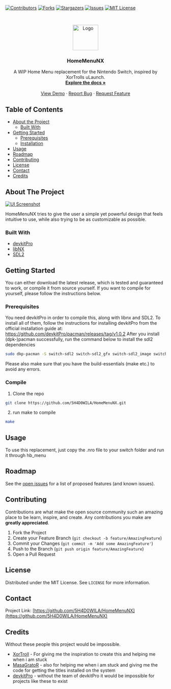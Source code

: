 <!--
*** Thanks for checking out this README Template. If you have a suggestion that would
*** make this better, please fork the repo and create a pull request or simply open
*** an issue with the tag "enhancement".
*** Thanks again! Now go create something AMAZING! :D
***
***
***
*** To avoid retyping too much info. Do a search and replace for the following:
*** github_username, repo_name, twitter_handle, email
-->





<!-- PROJECT SHIELDS -->
<!--
*** I'm using markdown "reference style" links for readability.
*** Reference links are enclosed in brackets [ ] instead of parentheses ( ).
*** See the bottom of this document for the declaration of the reference variables
*** for contributors-url, forks-url, etc. This is an optional, concise syntax you may use.
*** https://www.markdownguide.org/basic-syntax/#reference-style-links
-->
[![Contributors][contributors-shield]][contributors-url]
[![Forks][forks-shield]][forks-url]
[![Stargazers][stars-shield]][stars-url]
[![Issues][issues-shield]][issues-url]
[![MIT License][license-shield]][license-url]



<!-- PROJECT LOGO -->
<br />
<p align="center">
  <a href="https://github.com/5H4D0WILA/HomeMenuNX">
    <img src="images/logo.png" alt="Logo" width="80" height="80">
  </a>

  <h3 align="center">HomeMenuNX</h3>

  <p align="center">
    A WIP Home Menu replacement for the Nintendo Switch, inspired by XorTrolls uLaunch.
    <br />
    <a href="https://github.com/5H4D0WILA/HomeMenuNX"><strong>Explore the docs »</strong></a>
    <br />
    <br />
    <a href="https://github.com/5H4D0WILA/HomeMenuNX">View Demo</a>
    ·
    <a href="https://github.com/5H4D0WILA/HomeMenuNX/issues">Report Bug</a>
    ·
    <a href="https://github.com/5H4D0WILA/HomeMenuNX/issues">Request Feature</a>
  </p>
</p>



<!-- TABLE OF CONTENTS -->
## Table of Contents

* [About the Project](#about-the-project)
  * [Built With](#built-with)
* [Getting Started](#getting-started)
  * [Prerequisites](#prerequisites)
  * [Installation](#installation)
* [Usage](#usage)
* [Roadmap](#roadmap)
* [Contributing](#contributing)
* [License](#license)
* [Contact](#contact)
* [Credits](#credits)



<!-- ABOUT THE PROJECT -->
## About The Project

[![UI Screenshot](https://iili.io/2ZmNSe.md.jpg)](https://freeimage.host/i/2ZmNSe)

HomeMenuNX tries to give the user a simple yet powerful design that feels intuitive to use, while also trying to be as customizable as possible.



### Built With

* [devkitPro]()
* [libNX]()
* [SDL2]()



<!-- GETTING STARTED -->
## Getting Started

You can either download the latest release, which is tested and guaranteed to work, or compile it from source yourself.
If you want to compile for yourself, please follow the instructions below.

### Prerequisites

You need devkitPro in order to compile this, along with libnx and SDL2.
To install all of them, follow the instructions for installing devkitPro from the official installation guide at: https://github.com/devkitPro/pacman/releases/tag/v1.0.2
After you install (dpk-)pacman successfully, run the command below to install the sdl2 dependencies
```sh
sudo dkp-pacman -S switch-sdl2 switch-sdl2_gfx switch-sdl2_image switch-sdl2_mixer switch-sdl2_net switch-sdl2_ttf
```
Please also make sure that you have the build-essentials (make etc.) to avoid any errors.

### Compile

1. Clone the repo
```sh
git clone https://github.com/5H4D0WILA/HomeMenuNX.git
```
2. run make to compile
```sh
make
```



<!-- USAGE EXAMPLES -->
## Usage

To use this replacement, just copy the .nro file to your switch folder and run it through hb_menu



<!-- ROADMAP -->
## Roadmap

See the [open issues](https://github.com/5H4D0WILA/HomeMenuNX/issues) for a list of proposed features (and known issues).



<!-- CONTRIBUTING -->
## Contributing

Contributions are what make the open source community such an amazing place to be learn, inspire, and create. Any contributions you make are **greatly appreciated**.

1. Fork the Project
2. Create your Feature Branch (`git checkout -b feature/AmazingFeature`)
3. Commit your Changes (`git commit -m 'Add some AmazingFeature'`)
4. Push to the Branch (`git push origin feature/AmazingFeature`)
5. Open a Pull Request



<!-- LICENSE -->
## License

Distributed under the MIT License. See `LICENSE` for more information.



<!-- CONTACT -->
## Contact

Project Link: [https://github.com/5H4D0WILA/HomeMenuNX](https://github.com/5H4D0WILA/HomeMenuNX)



<!-- CREDITS -->
## Credits

Without these people this project would be impossible.

* [XorTroll](https://github.com/XorTroll) - For giving me the inspiration to create this and helping me when i am stuck
* [MasaGratoR](https://github.com/masagrator) - also for helping me when i am stuck and giving me the code for getting the titles installed on the system
* [devkitPro](https://devkitpro.org/) - without the team of devkitPro it would be impossible for projects like these to exist



<!-- MARKDOWN LINKS & IMAGES -->
<!-- https://www.markdownguide.org/basic-syntax/#reference-style-links -->
[contributors-shield]: https://img.shields.io/github/contributors/5H4D0WILA/HomeMenuNX.svg?style=flat-square
[contributors-url]: https://github.com/5H4D0WILA/HomeMenuNX/graphs/contributors
[forks-shield]: https://img.shields.io/github/forks/5H4D0WILA/HomeMenuNX.svg?style=flat-square
[forks-url]: https://github.com/5H4D0WILA/HomeMenuNX/network/members
[stars-shield]: https://img.shields.io/github/stars/5H4D0WILA/HomeMenuNX.svg?style=flat-square
[stars-url]: https://github.com/5H4D0WILA/HomeMenuNX/stargazers
[issues-shield]: https://img.shields.io/github/issues/5H4D0WILA/HomeMenuNX.svg?style=flat-square
[issues-url]: https://github.com/5H4D0WILA/HomeMenuNX/issues
[license-shield]: https://img.shields.io/github/license/5H4D0WILA/HomeMenuNX.svg?style=flat-square
[license-url]: https://github.com/5H4D0WILA/HomeMenuNX/blob/master/LICENSE.txt
[linkedin-shield]: https://img.shields.io/badge/-LinkedIn-black.svg?style=flat-square&logo=linkedin&colorB=555
[linkedin-url]: https://linkedin.com/in/github_username
[product-screenshot]: images/screenshot.png
